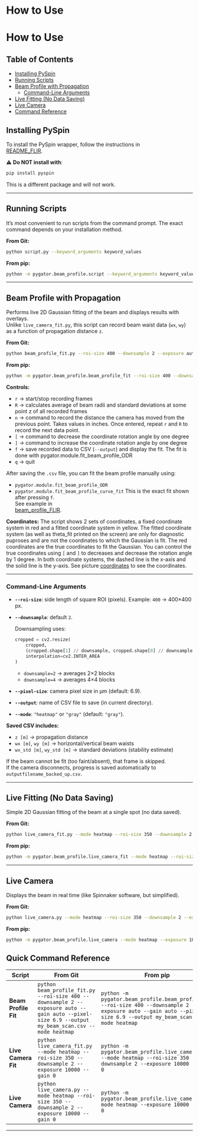 # How to Use

# How to Use

## Table of Contents
- [Installing PySpin](#installing-pyspin)
- [Running Scripts](#running-scripts)
- [Beam Profile with Propagation](#beam-profile-with-propagation)
  - [Command-Line Arguments](#command-line-arguments)
- [Live Fitting (No Data Saving)](#live-fitting-no-data-saving)
- [Live Camera](#live-camera)
- [Command Reference](#quick-command-reference)



## Installing PySpin
To install the PySpin wrapper, follow the instructions in  
[README_FLIR](./README_FLIR_installation.md).

⚠️ **Do NOT install with**:
```bash
pip install pyspin
```
This is a different package and will not work.

---

## Running Scripts
It’s most convenient to run scripts from the command prompt. The exact command depends on your installation method.

**From Git:**
```bash
python script.py --keyword_arguments keyword_values
```

**From pip:**
```bash
python -m pygator.beam_profile.script --keyword_arguments keyword_values
```

---

## Beam Profile with Propagation
Performs live 2D Gaussian fitting of the beam and displays results with overlays.  
Unlike `live_camera_fit.py`, this script can record beam waist data (`wx`, `wy`) as a function of propagation distance `z`.

**From Git:**
```bash
python beam_profile_fit.py --roi-size 400 --downsample 2 --exposure auto --gain auto --pixel-size 6.9 --output my_beam_scan.csv --mode heatmap
```

**From pip:**
```bash
python -m pygator.beam_profile.beam_profile_fit --roi-size 400 --downsample 2 --exposure auto --gain auto --pixel-size 6.9 --output my_beam_scan.csv --mode heatmap
```

**Controls:**
- `r` → start/stop recording frames
- `R` → calculates average of beam radii and standard deviations at some point z of all recorded frames
- `n` → command to record the distance the camera has moved from the previous point. Takes values in inches. Once entered, repeat `r` and `R` to record the next data point.
- `[` → command to decrease the coordinate rotation angle by one degree
- `]` → command to increase the coordinate rotation angle by one degree
- `f` → save recorded data to CSV (`--output`) and display the fit. The fit is done with pygator.module.fit_beam_profile_ODR
- `q` → quit  

After saving the `.csv` file, you can fit the beam profile manually using:
- `pygator.module.fit_beam_profile_ODR`
- `pygator.module.fit_beam_profile_curve_fit`
This is the exact fit shown after pressing `f`.  
See example in  
[beam_profile_FLIR](../../Tests/beam_profile_FLIR.py).

**Coordinates:**
The script shows 2 sets of coordinates, a fixed coordinate system in red and a fitted coordinate system in yellow. The fitted coordinate system (as well as theta_fit printed on the screen) are only for diagnostic puproses and are not the coordinates to which the Gaussian is fit. The red coordinates are the true coordinates to fit the Gaussian. You can control the true coordinates using `[` and `]` to decreases and decrease the rotation angle by 1 degree. In both coordinate systems, the dashed line is the x-axis and the solid line is the y-axis. See picture [coordinates](./Pictures/coordinates.png) to see the coordinates.


---

### Command-Line Arguments
- **`--roi-size`**: side length of square ROI (pixels). Example: `400` → 400×400 px.  
- **`--downsample`**: default `2`.  

  Downsampling uses:
  ```python
  cropped = cv2.resize(
      cropped,
      (cropped.shape[1] // downsample, cropped.shape[0] // downsample),
      interpolation=cv2.INTER_AREA
  )
  ```
  - `downsample=2` → averages 2×2 blocks  
  - `downsample=4` → averages 4×4 blocks  

- **`--pixel-size`**: camera pixel size in µm (default: 6.9).  
- **`--output`**: name of CSV file to save (in current directory).  
- **`--mode`**: `"heatmap"` or `"gray"` (default: `"gray"`).  

**Saved CSV includes:**
- `z [m]` → propagation distance  
- `wx [m]`, `wy [m]` → horizontal/vertical beam waists  
- `wx_std [m]`, `wy_std [m]` → standard deviations (stability estimate)  

If the beam cannot be fit (too faint/absent), that frame is skipped.  
If the camera disconnects, progress is saved automatically to `outputfilename_backed_up.csv`.

---

## Live Fitting (No Data Saving)
Simple 2D Gaussian fitting of the beam at a single spot (no data saved).

**From Git:**
```bash
python live_camera_fit.py --mode heatmap --roi-size 350 --downsample 2 --exposure 10000 --gain 0
```

**From pip:**
```bash
python -m pygator.beam_profile.live_camera_fit --mode heatmap --roi-size 350 --downsample 2 --exposure 10000 --gain 0
```

---

## Live Camera
Displays the beam in real time (like Spinnaker software, but simplified).

**From Git:**
```bash
python live_camera.py --mode heatmap --roi-size 350 --downsample 2 --exposure 10000 --gain 0
```

**From pip:**
```bash
python -m pygator.beam_profile.live_camera --mode heatmap --exposure 10000 --gain 0
```



## Quick Command Reference

| Script              | From Git                                                                 | From pip                                                                                   |
|---------------------|---------------------------------------------------------------------------|-------------------------------------------------------------------------------------------|
| **Beam Profile Fit** | `python beam_profile_fit.py --roi-size 400 --downsample 2 --exposure auto --gain auto --pixel-size 6.9 --output my_beam_scan.csv --mode heatmap` | `python -m pygator.beam_profile.beam_profile_fit --roi-size 400 --downsample 2 --exposure auto --gain auto --pixel-size 6.9 --output my_beam_scan.csv --mode heatmap` |
| **Live Camera Fit**  | `python live_camera_fit.py --mode heatmap --roi-size 350 --downsample 2 --exposure 10000 --gain 0` | `python -m pygator.beam_profile.live_camera_fit --mode heatmap --roi-size 350 --downsample 2 --exposure 10000 --gain 0` |
| **Live Camera**      | `python live_camera.py --mode heatmap --roi-size 350 --downsample 2 --exposure 10000 --gain 0` | `python -m pygator.beam_profile.live_camera --mode heatmap --exposure 10000 --gain 0` |

---